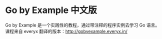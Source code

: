 # Go by Example 中文版

Go by Example 是一个实践性的教程，通过带注释的程序实例去学习 Go 语言。课程来自 everyx 翻译的版本：http://gobyexample.everyx.in/